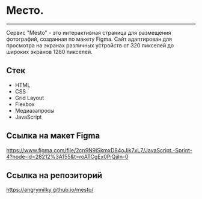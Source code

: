 # Место. 
---

Сервис "Mesto" - это  интерактивная страница для размещения фотографий, созданная по макету Figma. Сайт адаптирован для просмотра на экранах различных устройств от 320 пикселей до широких экранов 1280 пикселей.

## Стек
* HTML
* CSS
* Grid Layout
* Flexbox
* Медиазапросы
* JavaScript



## Ссылка на макет Figma
https://www.figma.com/file/2cn9N9jSkmxD84oJik7xL7/JavaScript.-Sprint-4?node-id=28212%3A155&t=roATCgEx0PjQjiIn-0


## Ссылка на репозиторий
https://angrymilky.github.io/mesto/